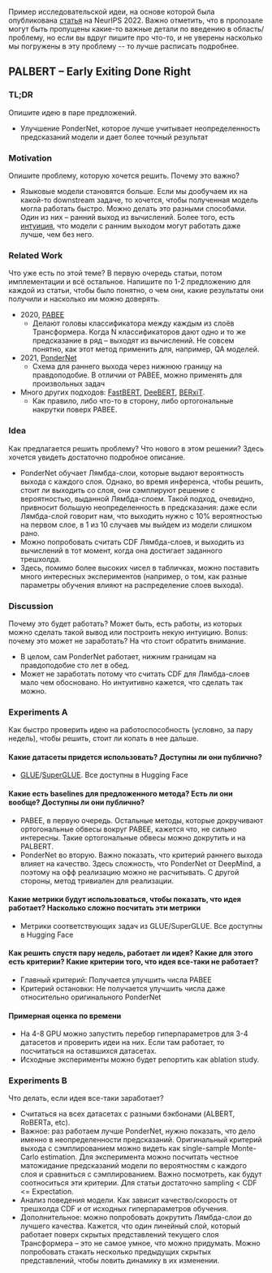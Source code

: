 Пример исследовательской идеи, на основе которой была опубликована [статья](https://arxiv.org/abs/2204.03276) на NeurIPS 2022. Важно отметить, что в пропозале могут быть пропущены какие-то важные детали по введению в область/проблему, но если вы вдруг пишите про что-то, и не уверены насколько мы погружены в эту проблему -- то лучше расписать подробнее.

## PALBERT – Early Exiting Done Right

### TL;DR

Опишите идею в паре предложений.

- Улучшение PonderNet, которое лучше учитывает неопределенность предсказаний модели и дает более точный результат

### Motivation

Опишите проблему, которую хочется решить. Почему это важно?

- Языковые модели становятся больше. Если мы дообучаем их на какой-то downstream задаче, то хочется, чтобы полученная модель могла работать быстро. Можно делать это разными способами. Один из них – ранний выход из вычислений. Более того, есть [интуиция](https://proceedings.neurips.cc/paper/2020/file/d4dd111a4fd973394238aca5c05bebe3-Paper.pdf), что модели с ранним выходом могут работать даже лучше, чем без него.

### Related Work

Что уже есть по этой теме? В первую очередь статьи, потом имплементации и всё остальное. Напишите по 1-2 предложению для каждой из статьи, чтобы было понятно, о чем они, какие результаты они получили и насколько им можно доверять.

- 2020, [PABEE](https://proceedings.neurips.cc/paper/2020/file/d4dd111a4fd973394238aca5c05bebe3-Paper.pdf)
  - Делают головы классификатора между каждым из слоёв Трансформера. Когда N классификаторов дают одно и то же предсказание в ряд – выходят из вычислений. Не совсем понятно, как этот метод применить для, например, QA моделей.
- 2021, [PonderNet](https://arxiv.org/abs/2107.05407)
  - Схема для раннего выхода через нижнюю границу на правдоподобие. В отличии от PABEE, можно применять для произвольных задач
- Много других подходов: [FastBERT](https://aclanthology.org/2020.acl-main.537/), [DeeBERT](https://arxiv.org/abs/2004.12993), [BERxiT](https://aclanthology.org/2021.eacl-main.8/).
  - Как правило, либо что-то в сторону, либо ортогональные накрутки поверх PABEE.

### Idea

Как предлагается решить проблему? Что нового в этом решении? Здесь хочется увидеть достаточно подробное описание.

- PonderNet обучает Лямбда-слои, которые выдают вероятность выхода с каждого слоя. Однако, во время инференса, чтобы решить, стоит ли выходить со слоя, они сэмплируют решение с вероятностью, выданной Лямбда-слоем. Такой подход, очевидно, привносит большую неопределенность в предсказания: даже если Лямбда-слой говорит нам, что выходить нужно с 10% вероятностью на первом слое, в 1 из 10 случаев мы выйдем из модели слишком рано.
- Можно попробовать считать CDF Лямбда-слоев, и выходить из вычислений в тот момент, когда она достигает заданного трешхолда.
- Здесь, помимо более высоких чисел в табличках, можно поставить много интересных экспериментов (например, о том, как разные параметры обучения влияют на распределение слоев выхода).

### Discussion

Почему это будет работать? Может быть, есть работы, из которых можно сделать такой вывод или построить некую интуицию. Bonus: почему это может не заработать? На что стоит обратить внимание.

- В целом, сам PonderNet работает, нижним границам на правдоподобие сто лет в обед.
- Может не заработать потому что считать CDF для Лямбда-слоев мало чем обосновано. Но интуитивно кажется, что сделать так можно.

### Experiments A

Как быстро проверить идею на работоспособность (условно, за пару недель), чтобы решить, стоит ли копать в нее дальше.

#### Какие датасеты придется использовать? Доступны ли они публично?
- [GLUE](https://gluebenchmark.com)/[SuperGLUE](https://super.gluebenchmark.com). Все доступны в Hugging Face

#### Какие есть baselines для предложенного метода? Есть ли они вообще? Доступны ли они публично?
- PABEE, в первую очередь. Остальные методы, которые докручивают ортогональные обвесы вокруг PABEE, кажется что, не сильно интересны. Такие ортогональные обвесы можно докрутить и на PALBERT.
- PonderNet во вторую. Важно показать, что критерий раннего выхода влияет на качество. Здесь сложность, что PonderNet от DeepMind, а поэтому на офф реализацию можно не расчитывать. С другой стороны, метод тривиален для реализации.

#### Какие метрики будут использоваться, чтобы показать, что идея работает? Насколько сложно посчитать эти метрики
- Метрики соответствующих задач из GLUE/SuperGLUE. Все доступны в Hugging Face

#### Как решить спустя пару недель, работает ли идея? Какие для этого есть критерии? Какие критерии того, что идея все-таки не работает?
- Главный критерий: Получается улучшить числа PABEE
- Критерий остановки: Не получается улучшить числа даже относительно оригинального PonderNet

#### Примерная оценка по времени
- На 4-8 GPU можно запустить перебор гиперпараметров для 3-4 датасетов и проверить идеи на них. Если там работает, то посчитаться на оставшихся датасетах. 
- Исходные эксперименты можно будет репортить как ablation study.

### Experiments B

Что делать, если идея все-таки заработает?

- Считаться на всех датасетах с разными бэкбонами (ALBERT, RoBERTa, etc).
- Важное: раз работаем лучше PonderNet, нужно показать, что дело именно в неопределенности предсказаний. Оригинальный критерий выхода с сэмплированием можно видеть как single-sample Monte-Carlo estimation. Для эксперимента можно посчитать честное матожидание предсказаний модели по вероятностям с каждого слоя и сравниться с сэмплированием. Важно посмотреть, как будут соотноситься эти критерии. Для статьи достаточно sampling < CDF <= Expectation.
- Анализ поведения модели. Как зависит качество/скорость от трешхолда CDF и от исходных гиперпараметров обучения.
- Дополнительное: можно попробовать докрутить Лямбда-слои до лучшего качества. Кажется, что один линейный слой, который работает поверх скрытых представлений текущего слоя Трансформера – это не самое умное, что можно придумать. Можно попробовать стакать несколько предыдущих скрытых представлений, чтобы ловить динамику в их изменении.
